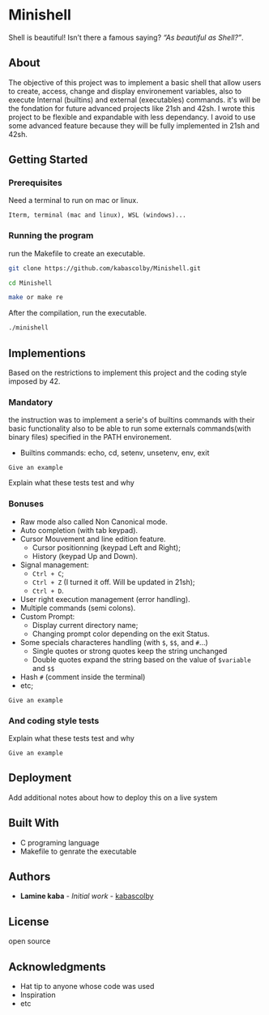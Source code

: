 # Minishell

Shell is beautiful! Isn’t there a famous saying? _“As beautiful as Shell?”_.

## About

The objective of this project was to implement a basic shell that allow users
to create, access, change and display environement variables, also to execute
Internal (builtins) and external (executables) commands.
it's will be the fondation for future advanced projects like 21sh and 42sh.
I wrote this project to be flexible and expandable with less dependancy.
I avoid to use some advanced feature because they will be fully implemented
in 21sh and 42sh.

## Getting Started

### Prerequisites

Need a terminal to run on mac or linux.

```text
Iterm, terminal (mac and linux), WSL (windows)...
```

### Running the program

run the Makefile to create an executable.

```bash
git clone https://github.com/kabascolby/Minishell.git

cd Minishell

make or make re
```

After the compilation, run the executable.

```bash
./minishell
```

## Implementions

Based on the restrictions to implement this project
and the coding style imposed by 42.

### Mandatory

the instruction was to implement a serie's of builtins commands
with their basic functionality also to be able to run some
externals commands(with binary files) specified in the PATH environement.

- Builtins commands: echo, cd, setenv, unsetenv, env, exit

```
Give an example
```

Explain what these tests test and why

### Bonuses

- Raw mode also called Non Canonical mode.
- Auto completion (with tab keypad).
- Cursor Mouvement and line edition feature.
  - Cursor positionning (keypad Left and Right);
  - History (keypad Up and Down).
- Signal management:
  - `Ctrl + C`;
  - `Ctrl + Z` (I turned it off. Will be updated in 21sh);
  - `Ctrl + D`.
- User right execution management (error handling).
- Multiple commands (semi colons).
- Custom Prompt:
  - Display current directory name;
  - Changing prompt color depending on the exit Status.
- Some specials characteres handling (with `$`, `$$`, and `#`...)
  - Single quotes or strong quotes keep the string unchanged
  - Double quotes expand the string based on the value of `$variable` and `$$`
- Hash `#` (comment inside the terminal)
- etc;

```
Give an example
```

### And coding style tests

Explain what these tests test and why

```
Give an example
```

## Deployment

Add additional notes about how to deploy this on a live system

## Built With

- C programing language
- Makefile to genrate the executable

## Authors

- **Lamine kaba** - _Initial work_ - [kabascolby](https://github.com/kabascolby)

## License

open source

## Acknowledgments

- Hat tip to anyone whose code was used
- Inspiration
- etc
